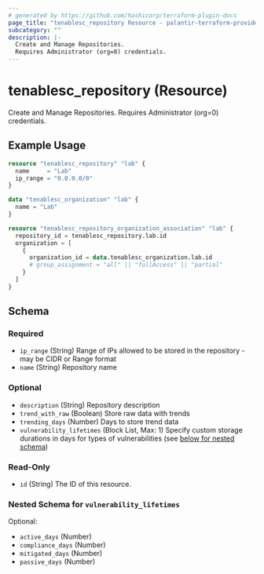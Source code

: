 ```yaml
---
# generated by https://github.com/hashicorp/terraform-plugin-docs
page_title: "tenablesc_repository Resource - palantir-terraform-provider-tenablesc-516062331"
subcategory: ""
description: |-
  Create and Manage Repositories.
  Requires Administrator (org=0) credentials.
---
```


# tenablesc_repository (Resource)

Create and Manage Repositories.
Requires Administrator (org=0) credentials.

## Example Usage

```terraform
resource "tenablesc_repository" "lab" {
  name     = "Lab"
  ip_range = "0.0.0.0/0"
}

data "tenablesc_organization" "lab" {
  name = "Lab"
}

resource "tenablesc_repository_organization_association" "lab" {
  repository_id = tenablesc_repository.lab.id
  organization = [
    {
      organization_id = data.tenablesc_organization.lab.id
      # group_assignment = "all" || "fullAccess" || "partial"
    }
  ]
}
```

<!-- schema generated by tfplugindocs -->
## Schema

### Required

- `ip_range` (String) Range of IPs allowed to be stored in the repository - may be CIDR or Range format
- `name` (String) Repository name

### Optional

- `description` (String) Repository description
- `trend_with_raw` (Boolean) Store raw data with trends
- `trending_days` (Number) Days to store trend data
- `vulnerability_lifetimes` (Block List, Max: 1) Specify custom storage durations in days for types of vulnerabilities (see [below for nested schema](#nestedblock--vulnerability_lifetimes))

### Read-Only

- `id` (String) The ID of this resource.

<a id="nestedblock--vulnerability_lifetimes"></a>
### Nested Schema for `vulnerability_lifetimes`

Optional:

- `active_days` (Number)
- `compliance_days` (Number)
- `mitigated_days` (Number)
- `passive_days` (Number)


